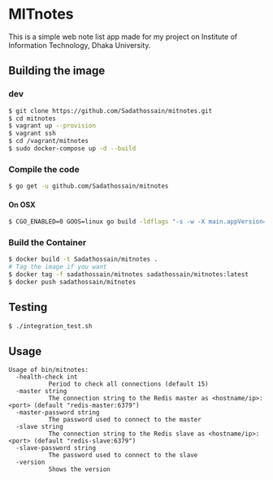 # MITnotes

This is a simple web note list app made for my project on Institute of Information Technology, Dhaka University.

## Building the image

### dev

```bash
$ git clone https://github.com/Sadathossain/mitnotes.git
$ cd mitnotes
$ vagrant up --provision
$ vagrant ssh
$ cd /vagrant/mitnotes
$ sudo docker-compose up -d --build
```

### Compile the code

```bash
$ go get -u github.com/Sadathossain/mitnotes
```

#### On OSX

```bash
$ CGO_ENABLED=0 GOOS=linux go build -ldflags "-s -w -X main.appVersion=$(git symbolic-ref -q --short HEAD || git describe --tags --exact-match)" -a -installsuffix cgo -o bin/mitnotes .
```

### Build the Container

```bash
$ docker build -t Sadathossain/mitnotes .
# Tag the image if you want
$ docker tag -f sadathossain/mitnotes sadathossain/mitnotes:latest
$ docker push sadathossain/mitnotes
```

## Testing

```bash
$ ./integration_test.sh
```

## Usage

```
Usage of bin/mitnotes:
  -health-check int
           Period to check all connections (default 15)
  -master string
           The connection string to the Redis master as <hostname/ip>:<port> (default "redis-master:6379")
  -master-password string
           The password used to connect to the master
  -slave string
           The connection string to the Redis slave as <hostname/ip>:<port> (default "redis-slave:6379")
  -slave-password string
           The password used to connect to the slave
  -version
           Shows the version
```
